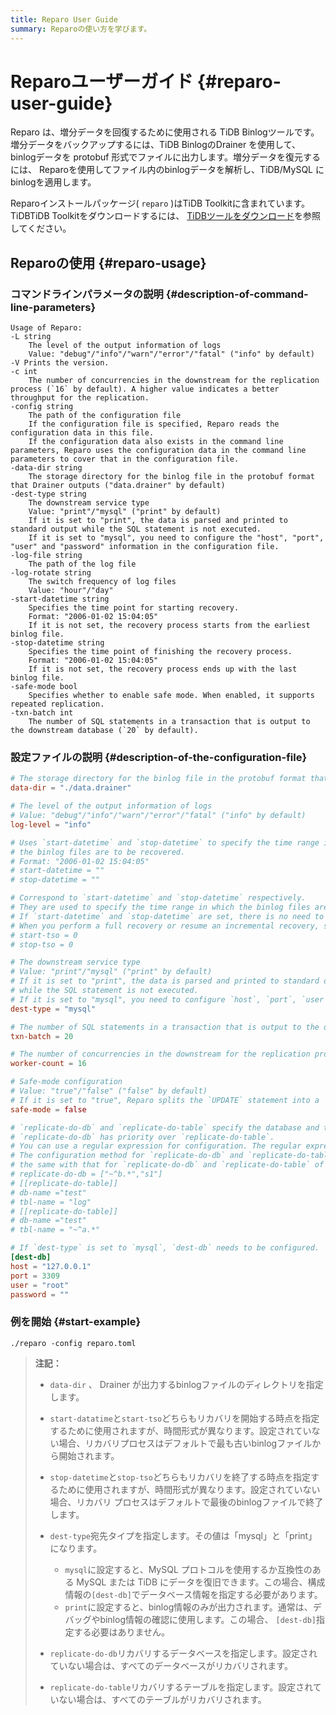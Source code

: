 ```yaml
---
title: Reparo User Guide
summary: Reparoの使い方を学びます。
---
```


# Reparoユーザーガイド {#reparo-user-guide}

Reparo は、増分データを回復するために使用される TiDB Binlogツールです。増分データをバックアップするには、TiDB BinlogのDrainer を使用して、binlogデータを protobuf 形式でファイルに出力します。増分データを復元するには、 Reparoを使用してファイル内のbinlogデータを解析し、TiDB/MySQL にbinlogを適用します。

Reparoインストールパッケージ( `reparo` )はTiDB Toolkitに含まれています。TiDBTiDB Toolkitをダウンロードするには、 [TiDBツールをダウンロード](/download-ecosystem-tools.md)を参照してください。

## Reparoの使用 {#reparo-usage}

### コマンドラインパラメータの説明 {#description-of-command-line-parameters}

    Usage of Reparo:
    -L string
        The level of the output information of logs
        Value: "debug"/"info"/"warn"/"error"/"fatal" ("info" by default)
    -V Prints the version.
    -c int
        The number of concurrencies in the downstream for the replication process (`16` by default). A higher value indicates a better throughput for the replication.
    -config string
        The path of the configuration file
        If the configuration file is specified, Reparo reads the configuration data in this file.
        If the configuration data also exists in the command line parameters, Reparo uses the configuration data in the command line parameters to cover that in the configuration file.
    -data-dir string
        The storage directory for the binlog file in the protobuf format that Drainer outputs ("data.drainer" by default)
    -dest-type string
        The downstream service type
        Value: "print"/"mysql" ("print" by default)
        If it is set to "print", the data is parsed and printed to standard output while the SQL statement is not executed.
        If it is set to "mysql", you need to configure the "host", "port", "user" and "password" information in the configuration file.
    -log-file string
        The path of the log file
    -log-rotate string
        The switch frequency of log files
        Value: "hour"/"day"
    -start-datetime string
        Specifies the time point for starting recovery.
        Format: "2006-01-02 15:04:05"
        If it is not set, the recovery process starts from the earliest binlog file.
    -stop-datetime string
        Specifies the time point of finishing the recovery process.
        Format: "2006-01-02 15:04:05"
        If it is not set, the recovery process ends up with the last binlog file.
    -safe-mode bool
        Specifies whether to enable safe mode. When enabled, it supports repeated replication.
    -txn-batch int
        The number of SQL statements in a transaction that is output to the downstream database (`20` by default).

### 設定ファイルの説明 {#description-of-the-configuration-file}

```toml
# The storage directory for the binlog file in the protobuf format that Drainer outputs
data-dir = "./data.drainer"

# The level of the output information of logs
# Value: "debug"/"info"/"warn"/"error"/"fatal" ("info" by default)
log-level = "info"

# Uses `start-datetime` and `stop-datetime` to specify the time range in which
# the binlog files are to be recovered.
# Format: "2006-01-02 15:04:05"
# start-datetime = ""
# stop-datetime = ""

# Correspond to `start-datetime` and `stop-datetime` respectively.
# They are used to specify the time range in which the binlog files are to be recovered.
# If `start-datetime` and `stop-datetime` are set, there is no need to set `start-tso` and `stop-tso`.
# When you perform a full recovery or resume an incremental recovery, set start-tso to tso + 1 or stop-tso + 1, respectively.
# start-tso = 0
# stop-tso = 0

# The downstream service type
# Value: "print"/"mysql" ("print" by default)
# If it is set to "print", the data is parsed and printed to standard output
# while the SQL statement is not executed.
# If it is set to "mysql", you need to configure `host`, `port`, `user` and `password` in [dest-db].
dest-type = "mysql"

# The number of SQL statements in a transaction that is output to the downstream database (`20` by default).
txn-batch = 20

# The number of concurrencies in the downstream for the replication process (`16` by default). A higher value indicates a better throughput for the replication.
worker-count = 16

# Safe-mode configuration
# Value: "true"/"false" ("false" by default)
# If it is set to "true", Reparo splits the `UPDATE` statement into a `DELETE` statement plus a `REPLACE` statement.
safe-mode = false

# `replicate-do-db` and `replicate-do-table` specify the database and table to be recovered.
# `replicate-do-db` has priority over `replicate-do-table`.
# You can use a regular expression for configuration. The regular expression should start with "~".
# The configuration method for `replicate-do-db` and `replicate-do-table` is
# the same with that for `replicate-do-db` and `replicate-do-table` of Drainer.
# replicate-do-db = ["~^b.*","s1"]
# [[replicate-do-table]]
# db-name ="test"
# tbl-name = "log"
# [[replicate-do-table]]
# db-name ="test"
# tbl-name = "~^a.*"

# If `dest-type` is set to `mysql`, `dest-db` needs to be configured.
[dest-db]
host = "127.0.0.1"
port = 3309
user = "root"
password = ""
```

### 例を開始 {#start-example}

    ./reparo -config reparo.toml

> **注記：**
>
> -   `data-dir` 、 Drainer が出力するbinlogファイルのディレクトリを指定します。
> -   `start-datatime`と`start-tso`どちらもリカバリを開始する時点を指定するために使用されますが、時間形式が異なります。設定されていない場合、リカバリプロセスはデフォルトで最も古いbinlogファイルから開始されます。
> -   `stop-datetime`と`stop-tso`どちらもリカバリを終了する時点を指定するために使用されますが、時間形式が異なります。設定されていない場合、リカバリ プロセスはデフォルトで最後のbinlogファイルで終了します。
> -   `dest-type`宛先タイプを指定します。その値は「mysql」と「print」になります。
>
>     -   `mysql`に設定すると、MySQL プロトコルを使用するか互換性のある MySQL または TiDB にデータを復旧できます。この場合、構成情報の`[dest-db]`でデータベース情報を指定する必要があります。
>     -   `print`に設定すると、binlog情報のみが出力されます。通常は、デバッグやbinlog情報の確認に使用します。この場合、 `[dest-db]`指定する必要はありません。
> -   `replicate-do-db`リカバリするデータベースを指定します。設定されていない場合は、すべてのデータベースがリカバリされます。
> -   `replicate-do-table`リカバリするテーブルを指定します。設定されていない場合は、すべてのテーブルがリカバリされます。
